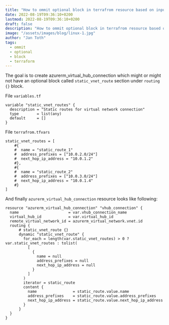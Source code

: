```yaml
---
title: "How to ommit optional block in terrafrom resource based on input variable"
date: 2022-08-19T09:36:10+0200
lastmod: 2022-08-19T09:36:10+0200
draft: false
description: "How to ommit optional block in terrafrom resource based on input variable"
image: "/assets/images/blog/linux-1.jpg"
author: "Jan Toth"
tags:
  - ommit
  - optional
  - block
  - terraform
---
```


The goal is to create azurerm_virtual_hub_connection which might or might not have an optional block called `static_vnet_route` section under `routing {}` block.

File `variables.tf`


```
variable "static_vnet_routes" {
  description = "Static routes for virtual network connection"
  type        = list(any)
  default     = []
}
```

File `terrafrom.tfvars`

```
static_vnet_routes = [
    #{
    #  name = "static_route_1"
    #  address_prefixes = ["10.0.2.0/24"]
    #  next_hop_ip_address = "10.0.1.2"
    #},
    #{
    #  name = "static_route_2"
    #  address_prefixes = ["10.0.3.0/24"]
    #  next_hop_ip_address = "10.0.1.4"
    #}
]
```

And finally `azurerm_virtual_hub_connection` resource looks like following:


```
resource "azurerm_virtual_hub_connection" "vhub_connection" {
  name                      = var.vhub_connection_name
  virtual_hub_id            = var.virtual_hub_id
  remote_virtual_network_id = azurerm_virtual_network.vnet.id
  routing {
      # static_vnet_route {}
      dynamic "static_vnet_route" {
        for_each = length(var.static_vnet_routes) > 0 ? var.static_vnet_routes : tolist(
          [
            {
              name = null
              address_prefixes = null
              next_hop_ip_address = null
            }
          ]
        )
        iterator = static_route
        content {
          name                = static_route.value.name
          address_prefixes    = static_route.value.address_prefixes
          next_hop_ip_address = static_route.value.next_hop_ip_address
        }
      }
  }
}
```
